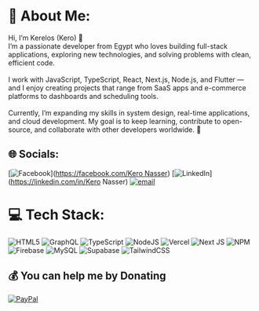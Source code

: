 # 💫 About Me:
Hi, I’m Kerelos (Kero) 👋  <br>I’m a passionate developer from Egypt who loves building full-stack applications, exploring new technologies, and solving problems with clean, efficient code.  <br><br>I work with JavaScript, TypeScript, React, Next.js, Node.js, and Flutter — and I enjoy creating projects that range from SaaS apps and e-commerce platforms to dashboards and scheduling tools.  <br><br>Currently, I’m expanding my skills in system design, real-time applications, and cloud development. My goal is to keep learning, contribute to open-source, and collaborate with other developers worldwide. 🚀<br>


## 🌐 Socials:
[![Facebook](https://img.shields.io/badge/Facebook-%231877F2.svg?logo=Facebook&logoColor=white)]([https://facebook.com/Kero Nasser](https://www.facebook.com/kero.nasser.329325)) [![LinkedIn](https://img.shields.io/badge/LinkedIn-%230077B5.svg?logo=linkedin&logoColor=white)](https://linkedin.com/in/Kero Nasser) [![email](https://img.shields.io/badge/Email-D14836?logo=gmail&logoColor=white)](mailto:keronaser2030@gmail.com) 

# 💻 Tech Stack:
![HTML5](https://img.shields.io/badge/html5-%23E34F26.svg?style=for-the-badge&logo=html5&logoColor=white) ![GraphQL](https://img.shields.io/badge/-GraphQL-E10098?style=for-the-badge&logo=graphql&logoColor=white) ![TypeScript](https://img.shields.io/badge/typescript-%23007ACC.svg?style=for-the-badge&logo=typescript&logoColor=white) ![NodeJS](https://img.shields.io/badge/node.js-6DA55F?style=for-the-badge&logo=node.js&logoColor=white) ![Vercel](https://img.shields.io/badge/vercel-%23000000.svg?style=for-the-badge&logo=vercel&logoColor=white) ![Next JS](https://img.shields.io/badge/Next-black?style=for-the-badge&logo=next.js&logoColor=white) ![NPM](https://img.shields.io/badge/NPM-%23CB3837.svg?style=for-the-badge&logo=npm&logoColor=white) ![Firebase](https://img.shields.io/badge/firebase-a08021?style=for-the-badge&logo=firebase&logoColor=ffcd34) ![MySQL](https://img.shields.io/badge/mysql-4479A1.svg?style=for-the-badge&logo=mysql&logoColor=white) ![Supabase](https://img.shields.io/badge/Supabase-3ECF8E?style=for-the-badge&logo=supabase&logoColor=white) ![TailwindCSS](https://img.shields.io/badge/tailwindcss-%2338B2AC.svg?style=for-the-badge&logo=tailwind-css&logoColor=white)

  ## 💰 You can help me by Donating
  [![PayPal](https://img.shields.io/badge/PayPal-00457C?style=for-the-badge&logo=paypal&logoColor=white)](https://paypal.me/@Kero573) 

  
<!-- Proudly created with GPRM ( https://gprm.itsvg.in ) -->
